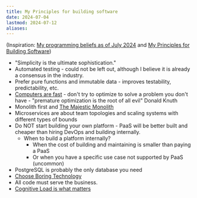 ```yaml
---
title: My Principles for building software
date: 2024-07-04
lastmod: 2024-07-12
aliases:
---
```

(Inspiration: [My programming beliefs as of July 2024](https://evanhahn.com/programming-beliefs-as-of-july-2024/) and [My Principles for Building Software](https://kevinmahoney.co.uk/articles/my-principles-for-building-software/))

- "Simplicity is the ultimate sophistication."
- Automated testing - could not be left out, although I believe it is already a consensus in the industry.
- Prefer pure functions and immutable data - improves testability, predictability, etc.
- [Computers are fast](https://computers-are-fast.github.io/) - don't try to optimize to solve a problem you don't have - "premature optimization is the root of all evil" Donald Knuth
- Monolith first and [The Majestic Monolith](https://signalvnoise.com/svn3/the-majestic-monolith/)
- Microservices are about team topologies and scaling systems with different types of bounds
- Do NOT start building your own platform - PaaS will be better built and cheaper than hiring DevOps and building internally.
	- When to build a platform internally?
		- When the cost of building and maintaining is smaller than paying a PaaS
		- Or when you have a specific use case not supported by PaaS (uncommon)
- PostgreSQL is probably the only database you need
- [Choose Boring Technology](https://mcfunley.com/choose-boring-technology)
- All code must serve the business.
- [Cognitive Load is what matters](https://github.com/zakirullin/cognitive-load/blob/main/README.md)